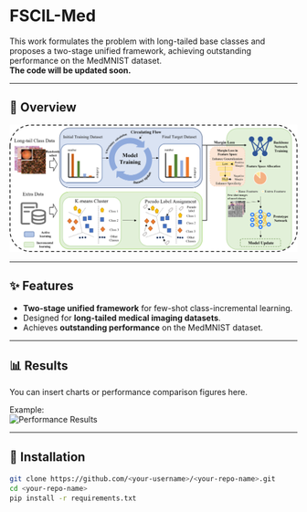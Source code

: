 # FSCIL-Med

This work formulates the problem with long-tailed base classes and proposes a two-stage unified framework, achieving outstanding performance on the MedMNIST dataset.  
**The code will be updated soon.**

---

## 📌 Overview
![Framework Overview](Framework.png)

---

## ✨ Features
- **Two-stage unified framework** for few-shot class-incremental learning.
- Designed for **long-tailed medical imaging datasets**.
- Achieves **outstanding performance** on the MedMNIST dataset.

---

## 📊 Results
You can insert charts or performance comparison figures here.

Example:  
![Performance Results](images/results.png)

---

## 🚀 Installation
```bash
git clone https://github.com/<your-username>/<your-repo-name>.git
cd <your-repo-name>
pip install -r requirements.txt
